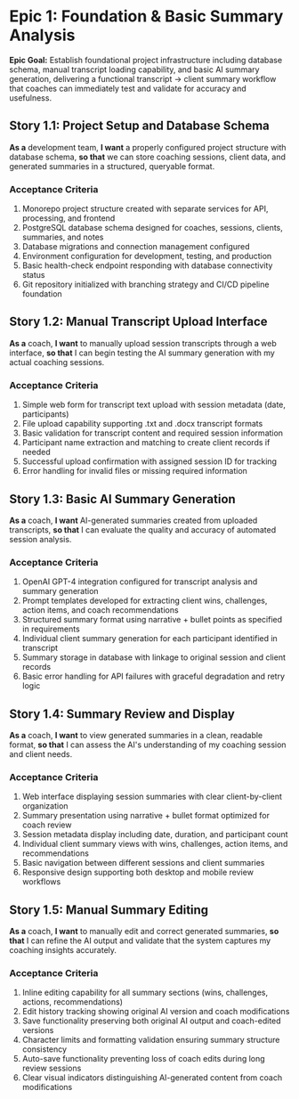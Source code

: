 # Epic 1: Foundation & Basic Summary Analysis

**Epic Goal:** Establish foundational project infrastructure including database schema, manual transcript loading capability, and basic AI summary generation, delivering a functional transcript → client summary workflow that coaches can immediately test and validate for accuracy and usefulness.

## Story 1.1: Project Setup and Database Schema

**As a** development team,
**I want** a properly configured project structure with database schema,
**so that** we can store coaching sessions, client data, and generated summaries in a structured, queryable format.

### Acceptance Criteria
1. Monorepo project structure created with separate services for API, processing, and frontend
2. PostgreSQL database schema designed for coaches, sessions, clients, summaries, and notes
3. Database migrations and connection management configured
4. Environment configuration for development, testing, and production
5. Basic health-check endpoint responding with database connectivity status
6. Git repository initialized with branching strategy and CI/CD pipeline foundation

## Story 1.2: Manual Transcript Upload Interface

**As a** coach,
**I want** to manually upload session transcripts through a web interface,
**so that** I can begin testing the AI summary generation with my actual coaching sessions.

### Acceptance Criteria
1. Simple web form for transcript text upload with session metadata (date, participants)
2. File upload capability supporting .txt and .docx transcript formats
3. Basic validation for transcript content and required session information
4. Participant name extraction and matching to create client records if needed
5. Successful upload confirmation with assigned session ID for tracking
6. Error handling for invalid files or missing required information

## Story 1.3: Basic AI Summary Generation

**As a** coach,
**I want** AI-generated summaries created from uploaded transcripts,
**so that** I can evaluate the quality and accuracy of automated session analysis.

### Acceptance Criteria
1. OpenAI GPT-4 integration configured for transcript analysis and summary generation
2. Prompt templates developed for extracting client wins, challenges, action items, and coach recommendations
3. Structured summary format using narrative + bullet points as specified in requirements
4. Individual client summary generation for each participant identified in transcript
5. Summary storage in database with linkage to original session and client records
6. Basic error handling for API failures with graceful degradation and retry logic

## Story 1.4: Summary Review and Display

**As a** coach,
**I want** to view generated summaries in a clean, readable format,
**so that** I can assess the AI's understanding of my coaching session and client needs.

### Acceptance Criteria
1. Web interface displaying session summaries with clear client-by-client organization
2. Summary presentation using narrative + bullet format optimized for coach review
3. Session metadata display including date, duration, and participant count
4. Individual client summary views with wins, challenges, action items, and recommendations
5. Basic navigation between different sessions and client summaries
6. Responsive design supporting both desktop and mobile review workflows

## Story 1.5: Manual Summary Editing

**As a** coach,
**I want** to manually edit and correct generated summaries,
**so that** I can refine the AI output and validate that the system captures my coaching insights accurately.

### Acceptance Criteria
1. Inline editing capability for all summary sections (wins, challenges, actions, recommendations)
2. Edit history tracking showing original AI version and coach modifications
3. Save functionality preserving both original AI output and coach-edited versions
4. Character limits and formatting validation ensuring summary structure consistency
5. Auto-save functionality preventing loss of coach edits during long review sessions
6. Clear visual indicators distinguishing AI-generated content from coach modifications

